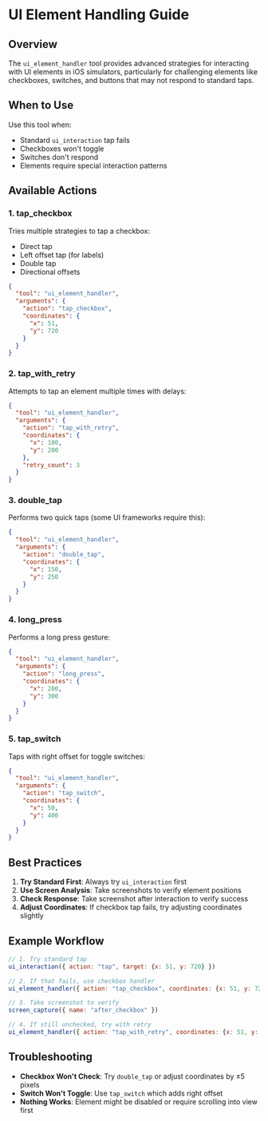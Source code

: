 # UI Element Handling Guide

## Overview

The `ui_element_handler` tool provides advanced strategies for interacting with UI elements in iOS simulators, particularly for challenging elements like checkboxes, switches, and buttons that may not respond to standard taps.

## When to Use

Use this tool when:
- Standard `ui_interaction` tap fails
- Checkboxes won't toggle
- Switches don't respond
- Elements require special interaction patterns

## Available Actions

### 1. tap_checkbox
Tries multiple strategies to tap a checkbox:
- Direct tap
- Left offset tap (for labels)
- Double tap
- Directional offsets

```json
{
  "tool": "ui_element_handler",
  "arguments": {
    "action": "tap_checkbox",
    "coordinates": {
      "x": 51,
      "y": 720
    }
  }
}
```

### 2. tap_with_retry
Attempts to tap an element multiple times with delays:

```json
{
  "tool": "ui_element_handler",
  "arguments": {
    "action": "tap_with_retry",
    "coordinates": {
      "x": 100,
      "y": 200
    },
    "retry_count": 3
  }
}
```

### 3. double_tap
Performs two quick taps (some UI frameworks require this):

```json
{
  "tool": "ui_element_handler",
  "arguments": {
    "action": "double_tap",
    "coordinates": {
      "x": 150,
      "y": 250
    }
  }
}
```

### 4. long_press
Performs a long press gesture:

```json
{
  "tool": "ui_element_handler",
  "arguments": {
    "action": "long_press",
    "coordinates": {
      "x": 200,
      "y": 300
    }
  }
}
```

### 5. tap_switch
Taps with right offset for toggle switches:

```json
{
  "tool": "ui_element_handler",
  "arguments": {
    "action": "tap_switch",
    "coordinates": {
      "x": 50,
      "y": 400
    }
  }
}
```

## Best Practices

1. **Try Standard First**: Always try `ui_interaction` first
2. **Use Screen Analysis**: Take screenshots to verify element positions
3. **Check Response**: Take screenshot after interaction to verify success
4. **Adjust Coordinates**: If checkbox tap fails, try adjusting coordinates slightly

## Example Workflow

```javascript
// 1. Try standard tap
ui_interaction({ action: "tap", target: {x: 51, y: 720} })

// 2. If that fails, use checkbox handler
ui_element_handler({ action: "tap_checkbox", coordinates: {x: 51, y: 720} })

// 3. Take screenshot to verify
screen_capture({ name: "after_checkbox" })

// 4. If still unchecked, try with retry
ui_element_handler({ action: "tap_with_retry", coordinates: {x: 51, y: 720}, retry_count: 5 })
```

## Troubleshooting

- **Checkbox Won't Check**: Try `double_tap` or adjust coordinates by ±5 pixels
- **Switch Won't Toggle**: Use `tap_switch` which adds right offset
- **Nothing Works**: Element might be disabled or require scrolling into view first